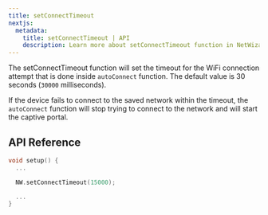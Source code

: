 ```yaml
---
title: setConnectTimeout
nextjs:
  metadata:
    title: setConnectTimeout | API
    description: Learn more about setConnectTimeout function in NetWizard.
---
```


The setConnectTimeout function will set the timeout for the WiFi connection attempt that is done inside `autoConnect` function. The default value is 30 seconds (`30000` milliseconds).

If the device fails to connect to the saved network within the timeout, the `autoConnect` function will stop trying to connect to the network and will start the captive portal.

## API Reference

```cpp
void setup() {
  ...

  NW.setConnectTimeout(15000);

  ...
}
```
